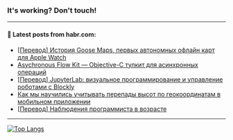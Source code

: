 ### It's working? Don't touch!

---
<!--
#### 🛠️ Technical stack:

![C++](https://img.shields.io/badge/C++-informational?logo=c%2B%2B&style=flat&logoColor=white&color=9C033A)
![Java](https://img.shields.io/badge/Java-informational?logo=java&style=flat&logoColor=white&color=007396)
![Kotlin](https://img.shields.io/badge/Kotlin-informational?logo=Kotlin&style=flat&logoColor=white&color=0095D5)
![JS](https://img.shields.io/badge/JS-informational?logo=javaScript&style=flat&logoColor=black&color=F7Df1E) <br>
![HTML5](https://img.shields.io/badge/HTML5-informational?logo=html5&style=flat&logoColor=white&color=E34F26)
![CSS3](https://img.shields.io/badge/CSS3-informational?logo=css3&style=flat&logoColor=white&color=157286)
![Sass](https://img.shields.io/badge/Saas-informational?logo=sass&style=flat&logoColor=white&color=hotpink)
![PHP](https://img.shields.io/badge/PHP-informational?logo=php&style=flat&logoColor=white&color=777BB4) <br>
![WebPAck](https://img.shields.io/badge/WebPack-informational?logo=webPack&style=flat&logoColor=white&color=FF6F00)
![Bootstrap](https://img.shields.io/badge/Bootstrap-informational?logo=Bootstrap&style=flat&logoColor=white&color=7952B3)
![MySQL](https://img.shields.io/badge/MySQL-informational?logo=MySQL&style=flat&logoColor=white&color=00f) <br>
![NodeJS](https://img.shields.io/badge/NodeJS-informational?logo=node.js&style=flat&logoColor=white&color=43853D)
![Spring](https://img.shields.io/badge/Spring-informational?logo=Spring&style=flat&logoColor=white&color=0A9EDC)
![Angular](https://img.shields.io/badge/Vue-informational?logo=vue.js&style=flat&logoColor=white&color=red)
![Git](https://img.shields.io/badge/Git-informational?logo=git&style=flat&logoColor=white&color=darkorange)

___
-->

#### 💬 Latest posts from habr.com:

<!-- BLOG-POST-LIST:START -->
- [[Перевод] История Goose Maps, первых автономных офлайн карт для Apple Watch](https://habr.com/ru/post/690506/?utm_source=habrahabr&utm_medium=rss&utm_campaign=690506)
- [Asychronous Flow Kit — Objective-C тулкит для асинхронных операций](https://habr.com/ru/post/690484/?utm_source=habrahabr&utm_medium=rss&utm_campaign=690484)
- [[Перевод] JupyterLab: визуальное программирование и управление роботами с Blockly](https://habr.com/ru/post/690362/?utm_source=habrahabr&utm_medium=rss&utm_campaign=690362)
- [Как мы научились учитывать перепады высот по геокоординатам в мобильном приложении](https://habr.com/ru/post/690448/?utm_source=habrahabr&utm_medium=rss&utm_campaign=690448)
- [[Перевод] Наблюдения программиста в возрасте](https://habr.com/ru/post/690406/?utm_source=habrahabr&utm_medium=rss&utm_campaign=690406)
<!-- BLOG-POST-LIST:END -->

---

[![Top Langs](https://github-readme-stats.vercel.app/api/top-langs/?username=zloylis&layout=compact&hide_border=true&theme=dracula)](https://github.com/zloylis)
